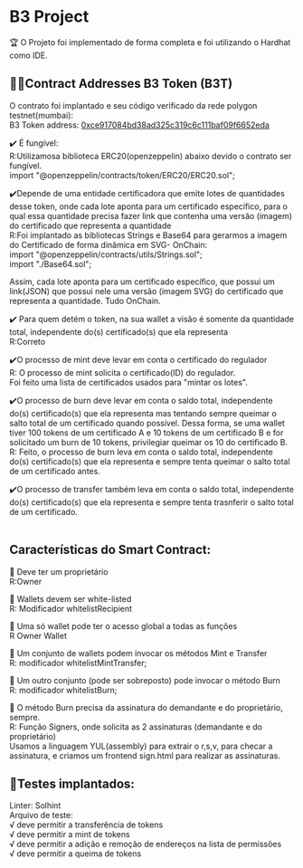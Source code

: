 # B3 Project


🏆 O Projeto foi implementado de forma completa e foi utilizando o Hardhat como IDE. 


##  👨‍💻Contract Addresses B3 Token (B3T)
O contrato foi implantado e seu código verificado da rede polygon testnet(mumbai):<br/>
B3 Token address: [0xce917084bd38ad325c319c6c111baf09f6652eda](https://mumbai.polygonscan.com/address/0xce917084bd38ad325c319c6c111baf09f6652eda)
<br/>


✔️ É fungível: <br/>
 R:Utilizamosa biblioteca ERC20(openzeppelin) abaixo devido o contrato ser fungível.<br/>
import "@openzeppelin/contracts/token/ERC20/ERC20.sol";<br/>

✔️Depende de uma entidade certificadora  que emite lotes de quantidades desse token, onde cada lote aponta para um certificado específico, para o qual essa quantidade precisa fazer link que contenha uma versão (imagem) do certificado que representa a quantidade<br/>
R:Foi implantado as bibliotecas Strings e Base64 para gerarmos a imagem do Certificado de forma dinâmica em SVG- OnChain:<br/>
import "@openzeppelin/contracts/utils/Strings.sol";<br/>
import "./Base64.sol";<br/>

Assim, cada lote aponta para um certificado específico, que possui um link(JSON) que possui nele uma versão (imagem SVG) do certificado que representa a quantidade. Tudo OnChain.

✔️ Para quem detém o token, na sua wallet a visão é somente da quantidade total, independente do(s) certificado(s) que ela representa<br/>
R:Correto

✔️O processo de mint deve levar em conta o certificado do regulador<br/>
R: O processo de mint solicita o certificado(ID) do regulador.<br/>
Foi feito uma lista de certificados usados para "mintar os lotes".<br/>


✔️O processo de burn deve levar em conta o saldo total, independente do(s) certificado(s) que ela representa mas tentando sempre queimar o salto total de um certificado quando possível. Dessa forma, se uma wallet tiver 100 tokens de um certificado A e 10 tokens de um certificado B e for solicitado um burn de 10 tokens, privilegiar queimar os 10 do certificado B.<br/>
R: Feito, o processo de burn leva em conta o saldo total, independente do(s) certificado(s) que ela representa e sempre tenta queimar o salto total de um certificado antes.<br/>

✔️O processo de transfer também leva em conta o saldo total, independente do(s) certificado(s) que ela representa e sempre tenta trasnferir o salto total de um certificado.<br/><br/>

## Características do Smart Contract:<br/>

🔹 Deve ter um proprietário<br/>
R:Owner<br/>

🔹 Wallets devem ser white-listed<br/>
R: Modificador whitelistRecipient <br/>

🔹 Uma só wallet pode ter o acesso global a todas as funções<br/>
R Owner Wallet<br/>

🔹 Um conjunto de wallets podem invocar os métodos Mint e Transfer<br/>
R: modificador whitelistMintTransfer; <br/>

🔹 Um outro conjunto (pode ser sobreposto) pode invocar o método Burn<br/>
R: modificador whitelistBurn; <br/>

🔹 O método Burn precisa da assinatura do demandante e do proprietário, sempre.<br/>
R: Função Signers, onde solicita as 2 assinaturas (demandante e do proprietário)<br/>
Usamos a linguagem YUL(assembly) para extrair o r,s,v, para checar a assinatura, e criamos um frontend sign.html para realizar as assinaturas.

## 🚨Testes implantados:<br/>

Linter: Solhint<br/>
Arquivo de teste:<br/>
    √ deve permitir a transferência de tokens<br/>
    √ deve permitir a mint de tokens<br/>
    √ deve permitir a adição e remoção de endereços na lista de permissões<br/>
    √ deve permitir a queima de tokens<br/>
```shell

```
